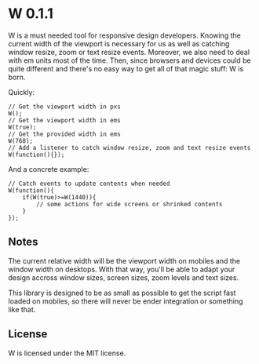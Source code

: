 W 0.1.1
=======

W is a must needed tool for responsive design developers. Knowing the current width of the viewport is necessary for us as well as catching window resize, zoom or text resize events. Moreover, we also need to deal with em units most of the time. Then, since browsers and devices could be quite different and there's no easy way to get all of that magic stuff: W is born.

Quickly:

    // Get the viewport width in pxs
    W();
    // Get the viewport width in ems
    W(true);
    // Get the provided width in ems
    W(768);
    // Add a listener to catch window resize, zoom and text resize events
    W(function(){});

And a concrete example:

    // Catch events to update contents when needed
    W(function(){
        if(W(true)>=W(1440)){
            // some actions for wide screens or shrinked contents
        }
    });

Notes
-----

The current relative width will be the viewport width on mobiles and the window width on desktops. With that way, you'll be able to adapt your design accross window sizes, screen sizes, zoom levels and text sizes.

This library is designed to be as small as possible to get the script fast loaded on mobiles, so there will never be ender integration or something like that.

License
-------

W is licensed under the MIT license.
